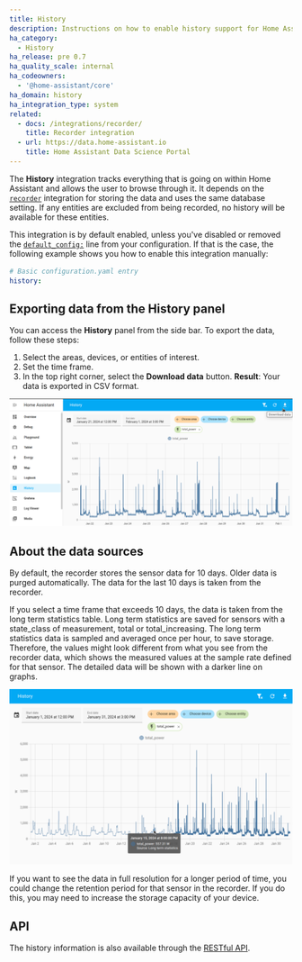 ```yaml
---
title: History
description: Instructions on how to enable history support for Home Assistant.
ha_category:
  - History
ha_release: pre 0.7
ha_quality_scale: internal
ha_codeowners:
  - '@home-assistant/core'
ha_domain: history
ha_integration_type: system
related:
  - docs: /integrations/recorder/
    title: Recorder integration
  - url: https://data.home-assistant.io
    title: Home Assistant Data Science Portal
---
```


The **History** integration tracks everything that is going on within Home
Assistant and allows the user to browse through it. It depends on the [`recorder`](/integrations/recorder/)
integration for storing the data and uses the same database setting.
If any entities are excluded from being recorded,
no history will be available for these entities.

This integration is by default enabled, unless you've disabled or removed the [`default_config:`](/integrations/default_config/) line from your configuration. If that is the case, the following example shows you how to enable this integration manually:

```yaml
# Basic configuration.yaml entry
history:
```

## Exporting data from the History panel

You can access the **History** panel from the side bar. To export the data, follow these steps:

1. Select the areas, devices, or entities of interest.
2. Set the time frame.
3. In the top right corner, select the **Download data** button.
   **Result**: Your data is exported in CSV format.

<img class="no-shadow" src='/images/integrations/history/history-panel_export-data.png' alt='History panel can be accessed via sidebar.'>

## About the data sources

By default, the recorder stores the sensor data for 10 days. Older data is purged automatically. The data for the last 10 days is taken from the recorder.

If you select a time frame that exceeds 10 days, the data is taken from the long term statistics table. Long term statistics are saved for sensors with a state_class of measurement, total or total_increasing. The long term statistics data is sampled and averaged once per hour, to save storage. Therefore, the values might look different from what you see from the recorder data, which shows the measured values at the sample rate defined for that sensor. The detailed data will be shown with a darker line on graphs.

<img class="no-shadow" src='/images/integrations/history/history-panel_including-long-term-storage.png' alt='If the chosen time frame exceeds the retention period defined in the recorder, the long term statistics table is used as a data source.'>

 If you want to see the data in full resolution for a longer period of time, you could change the retention period for that sensor in the recorder. If you do this, you may need to increase the storage capacity of your device.

## API

The history information is also available through the
[RESTful API](/developers/rest_api/#get-apihistory).
